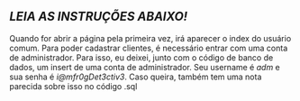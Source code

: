 ## *LEIA AS INSTRUÇÕES ABAIXO!*
Quando for abrir a página pela primeira vez, irá aparecer o index do usuário comum.
Para poder cadastrar clientes, é necessário entrar com uma conta de administrador.
Para isso, eu deixei, junto com o código de banco de dados, um insert de uma conta de administrador.
Seu username é *adm* e sua senha é *i@mfr0gDet3ctiv3*.
Caso queira, também tem uma nota parecida sobre isso no código .sql
